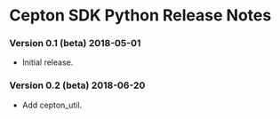 # Cepton SDK Python Release Notes

### Version 0.1 (beta) 2018-05-01
* Initial release.

### Version 0.2 (beta) 2018-06-20
* Add cepton_util.